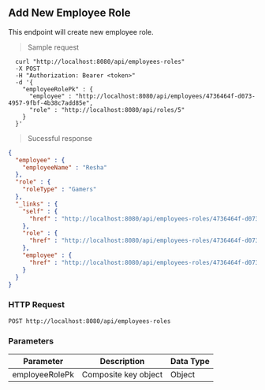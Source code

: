 ## Add New Employee Role
This endpoint will create new employee role.

> Sample request

```shell
  curl "http://localhost:8080/api/employees-roles"
  -X POST
  -H "Authorization: Bearer <token>"
  -d '{
    "employeeRolePk" : {
      "employee" : "http://localhost:8080/api/employees/4736464f-d073-4957-9fbf-4b38c7add85e",
      "role" : "http://localhost:8080/api/roles/5"
    }
  }'
```

> Sucessful response

```json
{
  "employee" : {
    "employeeName" : "Resha"
  },
  "role" : {
    "roleType" : "Gamers"
  },
  "_links" : {
    "self" : {
      "href" : "http://localhost:8080/api/employees-roles/4736464f-d073-4957-9fbf-4b38c7add85e@5"
    },
    "role" : {
      "href" : "http://localhost:8080/api/employees-roles/4736464f-d073-4957-9fbf-4b38c7add85e@5/role"
    },
    "employee" : {
      "href" : "http://localhost:8080/api/employees-roles/4736464f-d073-4957-9fbf-4b38c7add85e@5/employee"
    }
  }
}
```

### HTTP Request

`POST http://localhost:8080/api/employees-roles`

###  Parameters

Parameter | Description | Data Type
--------- | ----------- | ---------
employeeRolePk | Composite key object | Object
